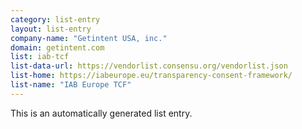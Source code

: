 ```yaml
---
category: list-entry
layout: list-entry
company-name: "Getintent USA, inc."
domain: getintent.com
list: iab-tcf
list-data-url: https://vendorlist.consensu.org/vendorlist.json
list-home: https://iabeurope.eu/transparency-consent-framework/
list-name: "IAB Europe TCF"
---
```


This is an automatically generated list entry.
